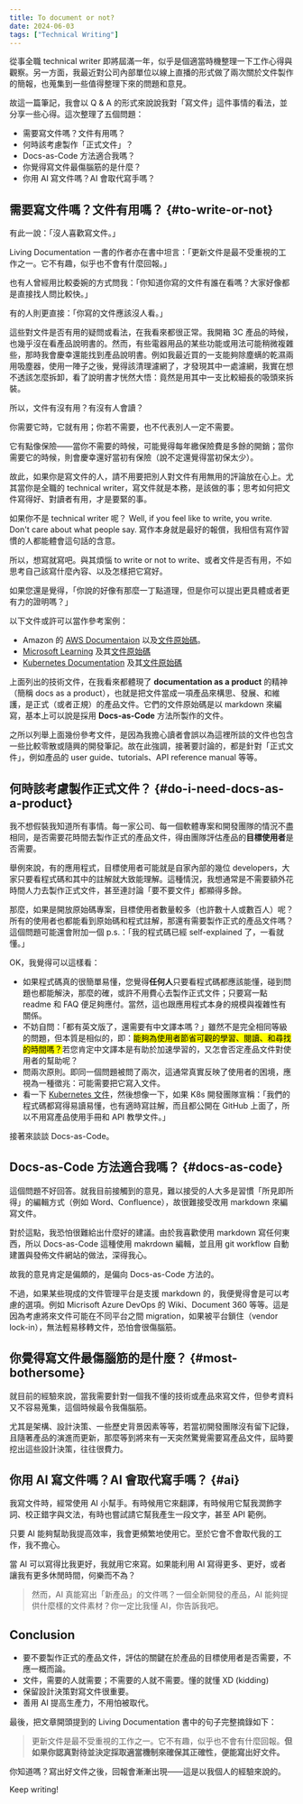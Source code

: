 ```yaml
---
title: To document or not?
date: 2024-06-03
tags: ["Technical Writing"]
---
```


從事全職 technical writer 即將屆滿一年，似乎是個適當時機整理一下工作心得與觀察。另一方面，我最近對公司內部單位以線上直播的形式做了兩次關於文件製作的簡報，也蒐集到一些值得整理下來的問題和意見。

故這一篇筆記，我會以 Q & A 的形式來說說我對「寫文件」這件事情的看法，並分享一些心得。這次整理了五個問題：

- 需要寫文件嗎？文件有用嗎？
- 何時該考慮製作「正式文件」？
- Docs-as-Code 方法適合我嗎？
- 你覺得寫文件最傷腦筋的是什麼？
- 你用 AI 寫文件嗎？AI 會取代寫手嗎？

## 需要寫文件嗎？文件有用嗎？ {#to-write-or-not}

有此一說：「沒人喜歡寫文件。」

Living Documentation 一書的作者亦在書中坦言：「更新文件是最不受重視的工作之一。它不有趣，似乎也不會有什麼回報。」

也有人曾經用比較委婉的方式問我：「你知道你寫的文件有誰在看嗎？大家好像都是直接找人問比較快。」

有的人則更直接：「你寫的文件應該沒人看。」

這些對文件是否有用的疑問或看法，在我看來都很正常。我開箱 3C 產品的時候，也幾乎沒在看產品說明書的。然而，有些電器用品的某些功能或用法可能稍微複雜些，那時我會慶幸還能找到產品說明書。例如我最近買的一支能夠除塵螨的乾濕兩用吸塵器，使用一陣子之後，覺得該清理濾網了，才發現其中一處濾網，我實在想不透該怎麼拆卸，看了說明書才恍然大悟：竟然是用其中一支比較細長的吸頭來拆裝。

所以，文件有沒有用？有沒有人會讀？

你需要它時，它就有用；你若不需要，也不代表別人一定不需要。

它有點像保險——當你不需要的時候，可能覺得每年繳保險費是多餘的開銷；當你需要它的時候，則會慶幸還好當初有保險（說不定還覺得當初保太少）。

故此，如果你是寫文件的人，請不用要把別人對文件有用無用的評論放在心上。尤其當你是全職的 technical writer，寫文件就是本務，是該做的事；思考如何把文件寫得好、對讀者有用，才是要緊的事。

如果你不是 technical writer 呢？ Well, if you feel like to write, you write. Don't care about what people say. 寫作本身就是最好的報償，我相信有寫作習慣的人都能體會這句話的含意。

所以，想寫就寫吧。與其煩惱 to write or not to write、或者文件是否有用，不如思考自己該寫什麼內容、以及怎樣把它寫好。

如果您還是覺得，「你說的好像有那麼一丁點道理，但是你可以提出更具體或者更有力的證明嗎？」

以下文件或許可以當作參考案例：

- Amazon 的 [AWS Documentaion](https://docs.aws.amazon.com/) 以及[文件原始碼](https://github.com/awsdocs)。
- [Microsoft Learning](http://www.microsoft.com/learning) 及其[文件原始碼](https://github.com/MicrosoftLearning)
- [Kubernetes Documentation](https://kubernetes.io/docs/) 及其[文件原始碼](https://github.com/kubernetes/kubernetes)

上面列出的技術文件，在我看來都體現了 **documentation as a product** 的精神（簡稱 docs as a product），也就是把文件當成一項產品來構思、發展、和維護，是正式（或者正規）的產品文件。它們的文件原始碼是以 markdown 來編寫，基本上可以說是採用 **Docs-as-Code** 方法所製作的文件。

之所以列舉上面幾份參考文件，是因為我擔心讀者會誤以為這裡所談的文件也包含一些比較零散或隨興的開發筆記。故在此強調，接著要討論的，都是針對「正式文件」，例如產品的 user guide、tutorials、API reference manual 等等。

## 何時該考慮製作正式文件？ {#do-i-need-docs-as-a-product}

我不想假裝我知道所有事情。每一家公司、每一個軟體專案和開發團隊的情況不盡相同，是否需要花時間去製作正式的產品文件，得由團隊評估產品的**目標使用者**是否需要。

舉例來說，有的應用程式，目標使用者可能就是自家內部的幾位 developers，大家只要看程式碼和其中的註解就大致能理解。這種情況，我想通常是不需要額外花時間人力去製作正式文件，甚至連討論「要不要文件」都顯得多餘。

那麼，如果是開放原始碼專案，目標使用者數量較多（也許數十人或數百人）呢？所有的使用者也都能看到原始碼和程式註解，那還有需要製作正式的產品文件嗎？這個問題可能還會附加一個 p.s.：「我的程式碼已經 self-explained 了，一看就懂。」

OK，我覺得可以這樣看：

- 如果程式碼真的很簡單易懂，您覺得**任何人**只要看程式碼都應該能懂，碰到問題也都能解決，那麼的確，或許不用費心去製作正式文件；只要寫一點 readme 和 FAQ 便足夠應付。當然，這也跟應用程式本身的規模與複雜性有關係。
- 不妨自問：「都有英文版了，還需要有中文譯本嗎？」雖然不是完全相同等級的問題，但本質是相似的，即：<mark>能夠為使用者節省可觀的學習、閱讀、和尋找的時間嗎？</mark>若您肯定中文譯本是有助於加速學習的，又怎會否定產品文件對使用者的幫助呢？
- 問兩次原則。即同一個問題被問了兩次，這通常真實反映了使用者的困境，應視為一種徵兆：可能需要把它寫入文件。
- 看一下 [Kubernetes 文件](ttps://kubernetes.io/docs/)，然後想像一下，如果 K8s 開發團隊宣稱：「我們的程式碼都寫得易讀易懂，也有適時寫註解，而且都公開在 GitHub 上面了，所以不用寫產品使用手冊和 API 教學文件。」

接著來談談 Docs-as-Code。

## Docs-as-Code 方法適合我嗎？ {#docs-as-code}

這個問題不好回答。就我目前接觸到的意見，難以接受的人大多是習慣「所見即所得」的編輯方式（例如 Word、Confluence），故很難接受改用 markdown 來編寫文件。

對於這點，我恐怕很難給出什麼好的建議。由於我喜歡使用 markdown 寫任何東西，所以 Docs-as-Code 這種使用 makrdown 編輯，並且用 git workflow 自動建置與發佈文件網站的做法，深得我心。

故我的意見肯定是偏頗的，是偏向 Docs-as-Code 方法的。

不過，如果某些現成的文件管理平台是支援 markdown 的，我便覺得會是可以考慮的選項。例如 Micrisoft Azure DevOps 的 Wiki、Document 360 等等。這是因為考慮將來文件可能在不同平台之間 migration，如果被平台鎖住（vendor lock-in），無法輕易移轉文件，恐怕會很傷腦筋。

## 你覺得寫文件最傷腦筋的是什麼？ {#most-bothersome}

就目前的經驗來說，當我需要針對一個我不懂的技術或產品來寫文件，但參考資料又不容易蒐集，這個時候最令我傷腦筋。

尤其是架構、設計決策、一些歷史背景因素等等，若當初開發團隊沒有留下記錄，且隨著產品的演進而更新，那麼等到將來有一天突然驚覺需要寫產品文件，屆時要挖出這些設計決策，往往很費力。

## 你用 AI 寫文件嗎？AI 會取代寫手嗎？ {#ai}

我寫文件時，經常使用 AI 小幫手。有時候用它來翻譯，有時候用它幫我潤飾字詞、校正錯字與文法，有時也嘗試請它幫我產生一段文字，甚至 API 範例。

只要 AI 能夠幫助我提高效率，我會更頻繁地使用它。至於它會不會取代我的工作，我不擔心。

當 AI 可以寫得比我更好，我就用它來寫。如果能利用 AI 寫得更多、更好，或者讓我有更多休閒時間，何樂而不為？

> 然而，AI 真能寫出「新產品」的文件嗎？一個全新開發的產品，AI 能夠提供什麼樣的文件素材？你一定比我懂 AI，你告訴我吧。

## Conclusion

- 要不要製作正式的產品文件，評估的關鍵在於產品的目標使用者是否需要，不應一概而論。
- 文件，需要的人就需要；不需要的人就不需要。懂的就懂 XD (kidding)
- 保留設計決策對寫文件很重要。
- 善用 AI 提高生產力，不用怕被取代。

最後，把文章開頭提到的 Living Documentation 書中的句子完整摘錄如下：

> 更新文件是最不受重視的工作之一。它不有趣，似乎也不會有什麼回報。**但如果你認真對待並決定採取適當機制來確保其正確性，便能寫出好文件。**

你知道嗎？寫出好文件之後，回報會漸漸出現——這是以我個人的經驗來說的。

Keep writing!
